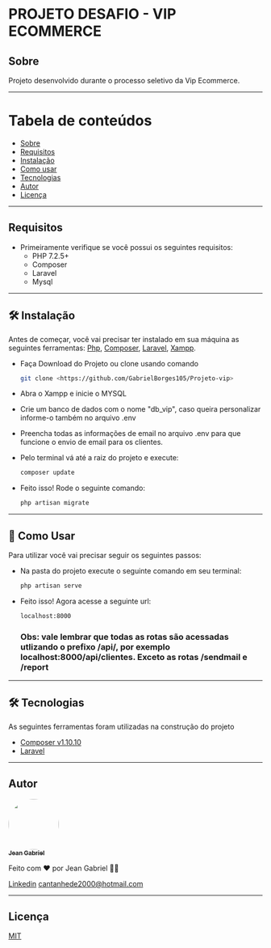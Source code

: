 # PROJETO DESAFIO - VIP ECOMMERCE

<a id="sobre"></a>
## Sobre

Projeto desenvolvido durante o processo seletivo da Vip Ecommerce.

-------------------------------------------------

Tabela de conteúdos
=================
   * [Sobre](#sobre)
   * [Requisitos](#requisitos)
   * [Instalação](#instalacao)
   * [Como usar](#como-usar)
   * [Tecnologias](#tecnologias)
   * [Autor](#autor)
   * [Licença](#licenca)

-------------------------------------------------

<a id="requisitos"></a>
## Requisitos

* Primeiramente verifique se você possui os seguintes requisitos:
    * PHP 7.2.5+
    * Composer
    * Laravel
    * Mysql

-------------------------------------------------

<a id="instalacao"></a>
## 🛠 Instalação 

Antes de começar, você vai precisar ter instalado em sua máquina as seguintes ferramentas:
[Php](https://www.php.net/downloads), [Composer](https://getcomposer.org/), [Laravel](https://laravel.com/), [Xampp](https://www.apachefriends.org/pt_br/index.html). 

* Faça Download do Projeto ou clone usando comando
    ```bash
    git clone <https://github.com/GabrielBorges105/Projeto-vip>
    ```

* Abra o Xampp e inicie o MYSQL

* Crie um banco de dados com o nome "db_vip", caso queira personalizar informe-o também no arquivo .env

* Preencha todas as informações de email no arquivo .env para que funcione o envio de email para os clientes.

* Pelo terminal vá até a raiz do projeto e execute:
    ```bash
    composer update
    ```

* Feito isso! Rode o seguinte comando:
    ```bash
    php artisan migrate
    ```

-------------------------------------------------

<a id="como-usar"></a>
## 🎲 Como Usar

Para utilizar você vai precisar seguir os seguintes passos:
* Na pasta do projeto execute o seguinte comando em seu terminal:
    ```bash
    php artisan serve
    ```
* Feito isso! Agora acesse a seguinte url: 
    ```bash
    localhost:8000
    ```

    ### Obs: vale lembrar que todas as rotas são acessadas utlizando o prefixo /api/, por exemplo localhost:8000/api/clientes. Exceto as rotas /sendmail e /report

-------------------------------------------------

<a id="tecnologias"></a>
## 🛠 Tecnologias

As seguintes ferramentas foram utilizadas na construção do projeto

- [Composer v1.10.10](https://getcomposer.org/)
- [Laravel](https://laravel.com/)

-------------------------------------------------

<a id="autor"></a>
## Autor

<a href="http://www.jeangabrieldeveloper.com">
 <img style="border-radius: 50%;" src="http://www.jeangabrieldeveloper.com/img/perfil2.png" width="100px;" alt=""/>
 <br />
 <sub><b>Jean Gabriel</b></sub></a> <a href="http://www.jeangabrieldeveloper.com" title="Portfólio"></a>


Feito com ❤️ por Jean Gabriel 👋🏽


[Linkedin](https://www.linkedin.com/in/jean-b-6b9180139/)  [cantanhede2000@hotmail.com](mailto:cantanhede2000@hotmail.com)

-------------------------------------------------

<a id="licenca"></a>
## Licença

[MIT](https://choosealicense.com/licenses/mit/)
